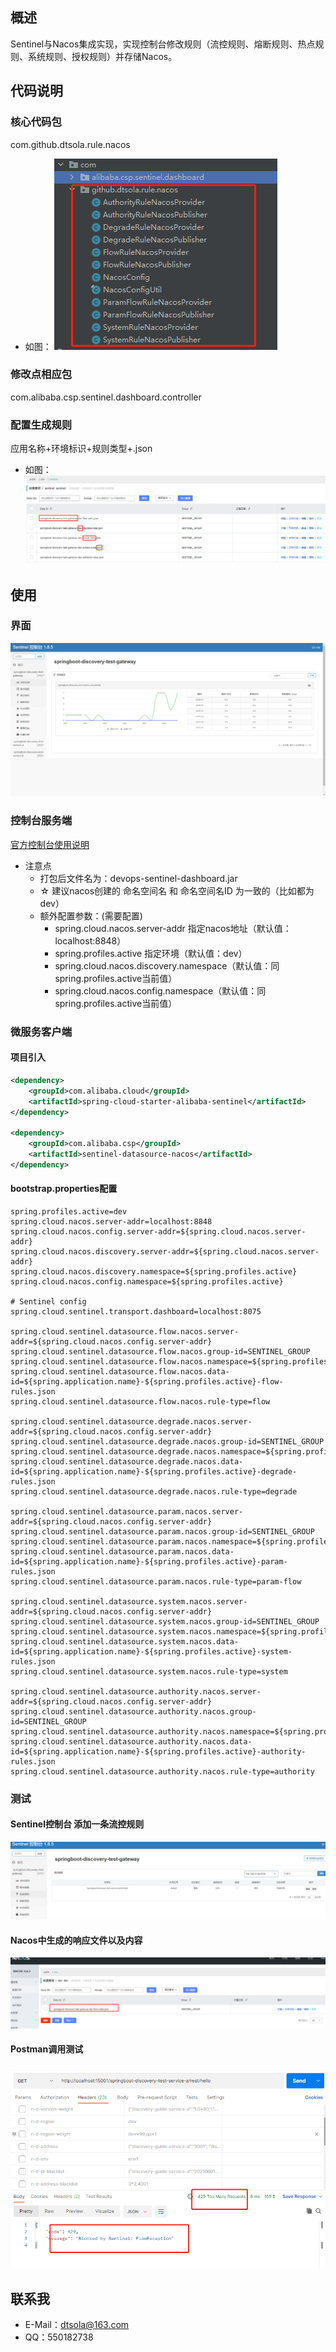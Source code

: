 ## 概述
Sentinel与Nacos集成实现，实现控制台修改规则（流控规则、熔断规则、热点规则、系统规则、授权规则）并存储Nacos。

## 代码说明
### 核心代码包
com.github.dtsola.rule.nacos
* 如图：
![](/images/cc.jpg)
### 修改点相应包
com.alibaba.csp.sentinel.dashboard.controller

### 配置生成规则
应用名称+环境标识+规则类型+.json
* 如图：
![](https://github.com/dtsola/devops-sentinel-dashboard/blob/master/images/rule.jpg)
## 使用
### 界面
![](/images/db.jpg)
### 控制台服务端
[官方控制台使用说明](./Sentinel_Dashboard_README.md)

* 注意点
    - 打包后文件名为：devops-sentinel-dashboard.jar
    - ☆ 建议nacos创建的 命名空间名 和 命名空间名ID 为一致的（比如都为 dev）
    - 额外配置参数：(需要配置)
      - spring.cloud.nacos.server-addr 指定nacos地址（默认值：localhost:8848）
      - spring.profiles.active 指定环境（默认值：dev）
      - spring.cloud.nacos.discovery.namespace（默认值：同spring.profiles.active当前值）
      - spring.cloud.nacos.config.namespace（默认值：同spring.profiles.active当前值）

### 微服务客户端
#### 项目引入
```xml
<dependency>
    <groupId>com.alibaba.cloud</groupId>
    <artifactId>spring-cloud-starter-alibaba-sentinel</artifactId>
</dependency>

<dependency>
    <groupId>com.alibaba.csp</groupId>
    <artifactId>sentinel-datasource-nacos</artifactId>
</dependency>
```
#### bootstrap.properties配置
```properties
spring.profiles.active=dev
spring.cloud.nacos.server-addr=localhost:8848
spring.cloud.nacos.config.server-addr=${spring.cloud.nacos.server-addr}
spring.cloud.nacos.discovery.server-addr=${spring.cloud.nacos.server-addr}
spring.cloud.nacos.discovery.namespace=${spring.profiles.active}
spring.cloud.nacos.config.namespace=${spring.profiles.active}

# Sentinel config
spring.cloud.sentinel.transport.dashboard=localhost:8075

spring.cloud.sentinel.datasource.flow.nacos.server-addr=${spring.cloud.nacos.config.server-addr}
spring.cloud.sentinel.datasource.flow.nacos.group-id=SENTINEL_GROUP
spring.cloud.sentinel.datasource.flow.nacos.namespace=${spring.profiles.active}
spring.cloud.sentinel.datasource.flow.nacos.data-id=${spring.application.name}-${spring.profiles.active}-flow-rules.json
spring.cloud.sentinel.datasource.flow.nacos.rule-type=flow

spring.cloud.sentinel.datasource.degrade.nacos.server-addr=${spring.cloud.nacos.config.server-addr}
spring.cloud.sentinel.datasource.degrade.nacos.group-id=SENTINEL_GROUP
spring.cloud.sentinel.datasource.degrade.nacos.namespace=${spring.profiles.active}
spring.cloud.sentinel.datasource.degrade.nacos.data-id=${spring.application.name}-${spring.profiles.active}-degrade-rules.json
spring.cloud.sentinel.datasource.degrade.nacos.rule-type=degrade

spring.cloud.sentinel.datasource.param.nacos.server-addr=${spring.cloud.nacos.config.server-addr}
spring.cloud.sentinel.datasource.param.nacos.group-id=SENTINEL_GROUP
spring.cloud.sentinel.datasource.param.nacos.namespace=${spring.profiles.active}
spring.cloud.sentinel.datasource.param.nacos.data-id=${spring.application.name}-${spring.profiles.active}-param-rules.json
spring.cloud.sentinel.datasource.param.nacos.rule-type=param-flow

spring.cloud.sentinel.datasource.system.nacos.server-addr=${spring.cloud.nacos.config.server-addr}
spring.cloud.sentinel.datasource.system.nacos.group-id=SENTINEL_GROUP
spring.cloud.sentinel.datasource.system.nacos.namespace=${spring.profiles.active}
spring.cloud.sentinel.datasource.system.nacos.data-id=${spring.application.name}-${spring.profiles.active}-system-rules.json
spring.cloud.sentinel.datasource.system.nacos.rule-type=system

spring.cloud.sentinel.datasource.authority.nacos.server-addr=${spring.cloud.nacos.config.server-addr}
spring.cloud.sentinel.datasource.authority.nacos.group-id=SENTINEL_GROUP
spring.cloud.sentinel.datasource.authority.nacos.namespace=${spring.profiles.active}
spring.cloud.sentinel.datasource.authority.nacos.data-id=${spring.application.name}-${spring.profiles.active}-authority-rules.json
spring.cloud.sentinel.datasource.authority.nacos.rule-type=authority

```
### 测试
#### Sentinel控制台 添加一条流控规则
![](/images/lk.jpg)

#### Nacos中生成的响应文件以及内容
![](/images/nkv.jpg)

#### Postman调用测试
![](/images/rs.jpg)

## 联系我
- E-Mail：dtsola@163.com
- QQ：550182738
